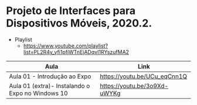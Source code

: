<style>
table {
    width:100%;
}
</style>

# Projeto de Interfaces para Dispositivos Móveis, 2020.2.

* Playlist 
  * https://www.youtube.com/playlist?list=PL2R4y_yfi1pfjWTnEjADqvI1RYszufMA2

Aula | Link
------------ | -------------
Aula 01 - Introdução ao Expo | https://youtu.be/UCu_eqCnn1Q
Aula 01 (extra)- Instalando o Expo no Windows 10 | https://youtu.be/3o9Xd-uWYKg